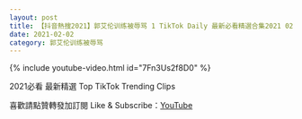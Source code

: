 ```yaml
---
layout: post
title: 【抖音熱搜2021】郭艾伦训练被辱骂 1 TikTok Daily 最新必看精選合集2021 02 02
date: 2021-02-02
category: 郭艾伦训练被辱骂
---
```


{% include youtube-video.html id="7Fn3Us2f8D0" %}

2021必看 最新精選 Top TikTok Trending Clips

喜歡請點贊轉發加訂閱 Like & Subscribe：[YouTube](https://www.youtube.com/channel/UCAoR7VcanIPd04uEq_GIylA/videos)

